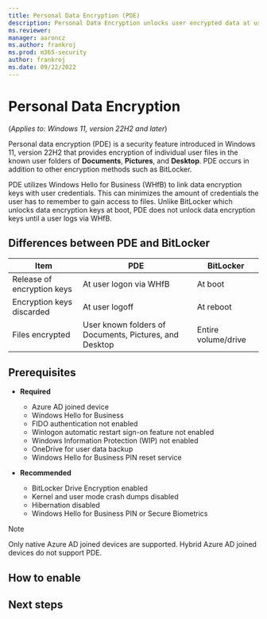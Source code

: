 ```yaml
---
title: Personal Data Encryption (PDE)
description: Personal Data Encryption unlocks user encrypted data at user logon instead of at boot
ms.reviewer: 
manager: aaroncz
ms.author: frankroj
ms.prod: m365-security
author: frankroj
ms.date: 09/22/2022
---
```



# Personal Data Encryption
<!-- Max 5963468 OS 32516487 -->
(*Applies to: Windows 11, version 22H2 and later*)

Personal data encryption (PDE) is a security feature introduced in Windows 11, version 22H2 that provides encryption of individual user files in the known user folders of **Documents**, **Pictures**, and **Desktop**. PDE occurs in addition to other encryption methods such as BitLocker.

PDE utilizes Windows Hello for Business (WHfB) to link data encryption keys with user credentials. This can minimizes the amount of credentials the user has to remember to gain access to files. Unlike BitLocker which unlocks data encryption keys at boot, PDE does not unlock data encryption keys until a user logs via WHfB.

## Differences between PDE and BitLocker


| Item | PDE | BitLocker |
|--|--|--|
| Release of encryption keys | At user logon via WHfB | At boot |
| Encryption keys discarded | At user logoff | At reboot |
| Files encrypted | User known folders of Documents, Pictures, and Desktop | Entire volume/drive |

## Prerequisites

- **Required**
  - Azure AD joined device
  - Windows Hello for Business
  - FIDO authentication not enabled
  - Winlogon automatic restart sign-on feature not enabled
  - Windows Information Protection (WIP) not enabled
  - OneDrive for user data backup
  - Windows Hello for Business PIN reset service
  
- **Recommended**
  - BitLocker Drive Encryption enabled
  - Kernel and user mode crash dumps disabled
  - Hibernation disabled
  - Windows Hello for Business PIN or Secure Biometrics

> [!NOTE]
> Only native Azure AD joined devices are supported. Hybrid Azure AD joined devices do not support PDE.


## How to enable

## Next steps